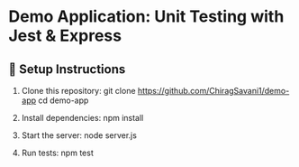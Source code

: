 # Demo Application: Unit Testing with Jest & Express

## 🚀 Setup Instructions

1. Clone this repository:
git clone https://github.com/ChiragSavani1/demo-app cd demo-app

2. Install dependencies:
npm install

3. Start the server:
node server.js

4. Run tests:
npm test